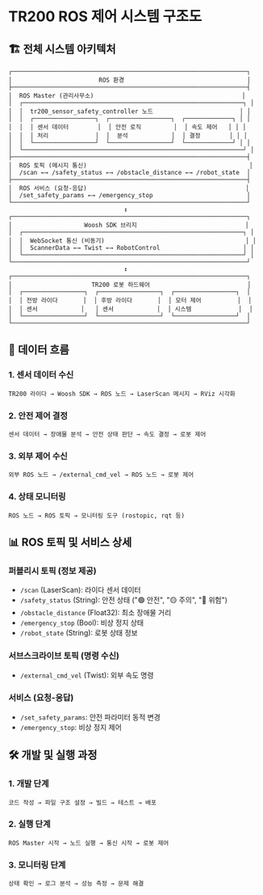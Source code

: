 # TR200 ROS 제어 시스템 구조도

## 🏗️ 전체 시스템 아키텍처

```
┌─────────────────────────────────────────────────────────────────┐
│                        ROS 환경                                  │
├─────────────────────────────────────────────────────────────────┤
│  ROS Master (관리사무소)                                         │
│  ┌─────────────────────────────────────────────────────────────┐ │
│  │  tr200_sensor_safety_controller 노드                        │ │
│  │  ┌─────────────────┐  ┌─────────────────┐  ┌─────────────┐ │ │
│  │  │ 센서 데이터        │  │ 안전 로직         │  │ 속도 제어   │ │ │
│  │  │ 처리             │  │  분석            │  │ 결정        │ │ │
│  │  └─────────────────┘  └─────────────────┘  └─────────────┘ │ │
│  └─────────────────────────────────────────────────────────────┘ │
├─────────────────────────────────────────────────────────────────┤
│  ROS 토픽 (메시지 통신)                                             │
│  /scan ←→ /safety_status ←→ /obstacle_distance ←→ /robot_state  │
├─────────────────────────────────────────────────────────────────┤
│  ROS 서비스 (요청-응답)                                            │
│  /set_safety_params ←→ /emergency_stop                          │
└─────────────────────────────────────────────────────────────────┘
                                ↕
┌─────────────────────────────────────────────────────────────────┐
│                    Woosh SDK 브리지                              │
│  ┌─────────────────────────────────────────────────────────────┐ │
│  │  WebSocket 통신 (비동기)                                       │ │
│  │  ScannerData ←→ Twist ←→ RobotControl                       │ │
│  └─────────────────────────────────────────────────────────────┘ │
└─────────────────────────────────────────────────────────────────┘
                                ↕
┌─────────────────────────────────────────────────────────────────┐
│                      TR200 로봇 하드웨어                           │
│  ┌─────────────────┐  ┌─────────────────┐  ┌─────────────────┐  │
│  │ 전방 라이다       │  │ 후방 라이다       │  │ 모터 제어          │  │
│  │ 센서            │   │ 센서            │  │ 시스템             │  │
│  └─────────────────┘  └─────────────────┘  └─────────────────┘  │
└─────────────────────────────────────────────────────────────────┘
```

## 🔄 데이터 흐름

### 1. 센서 데이터 수신
```
TR200 라이다 → Woosh SDK → ROS 노드 → LaserScan 메시지 → RViz 시각화
```

### 2. 안전 제어 결정
```
센서 데이터 → 장애물 분석 → 안전 상태 판단 → 속도 결정 → 로봇 제어
```

### 3. 외부 제어 수신
```
외부 ROS 노드 → /external_cmd_vel → ROS 노드 → 로봇 제어
```

### 4. 상태 모니터링
```
ROS 노드 → ROS 토픽 → 모니터링 도구 (rostopic, rqt 등)
```

## 📊 ROS 토픽 및 서비스 상세

### 퍼블리시 토픽 (정보 제공)
- `/scan` (LaserScan): 라이다 센서 데이터
- `/safety_status` (String): 안전 상태 ("🟢 안전", "🟡 주의", "🔴 위험")
- `/obstacle_distance` (Float32): 최소 장애물 거리
- `/emergency_stop` (Bool): 비상 정지 상태
- `/robot_state` (String): 로봇 상태 정보

### 서브스크라이브 토픽 (명령 수신)
- `/external_cmd_vel` (Twist): 외부 속도 명령

### 서비스 (요청-응답)
- `/set_safety_params`: 안전 파라미터 동적 변경
- `/emergency_stop`: 비상 정지 제어

## 🛠️ 개발 및 실행 과정

### 1. 개발 단계
```
코드 작성 → 파일 구조 설정 → 빌드 → 테스트 → 배포
```

### 2. 실행 단계
```
ROS Master 시작 → 노드 실행 → 통신 시작 → 로봇 제어
```

### 3. 모니터링 단계
```
상태 확인 → 로그 분석 → 성능 측정 → 문제 해결
```
